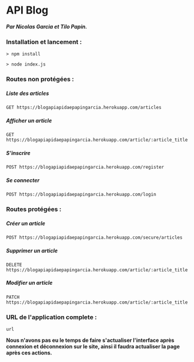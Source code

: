 # API Blog

***Par Nicolas Garcia et Tilo Papin.***

### Installation et lancement :

```
> npm install
```

```
> node index.js
```

### Routes non protégées :

##### Liste des articles
```
GET https://blogapiapidaepapingarcia.herokuapp.com/articles
```

##### Afficher un article
```
GET https://blogapiapidaepapingarcia.herokuapp.com/article/:article_title
```

##### S'inscrire
```
POST https://blogapiapidaepapingarcia.herokuapp.com/register
```

##### Se connecter
```
POST https://blogapiapidaepapingarcia.herokuapp.com/login
```

### Routes protégées :

##### Créer un article
```
POST https://blogapiapidaepapingarcia.herokuapp.com/secure/articles
```
##### Supprimer un article
```
DELETE https://blogapiapidaepapingarcia.herokuapp.com/article/:article_title
```

##### Modifier un article
```
PATCH https://blogapiapidaepapingarcia.herokuapp.com/article/:article_title
```

### URL de l'application complete :

```
url
```

**Nous n'avons pas eu le temps de faire s'actualiser l'interface après connexion et déconnexion sur le site, ainsi il faudra actualiser la page après ces actions.**
